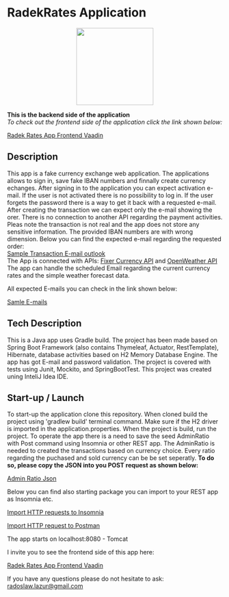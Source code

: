# RadekRates Application</h1>

<p align="center">
  <img width="180" height="180" src="https://zapodaj.net/images/b3c5b34fde616.jpg">
</p>

**This is the backend side of the application**  
*To check out the frontend side of the application click the link shown below:*  

[Radek Rates App Frontend Vaadin](https://github.com/radoslaw-lazur/radekRatesFrontVaadin)  
  
## Description

This app is a fake currency exchange web application. 
The applications allows to sign in, save fake IBAN numbers and finnally create currency echanges.
After signing in to the application you can expect activation e-mail.
If the user is not activated there is no possibility to log in.
If the user forgets the password there is a way to get it back with a requested e-mail.
After creating the transaction we can expect only the e-mail showing the orer.
There is no connection to another API regarding the payment activities.
Pleas note the transaction is not real and the app does not store any sensitive information.
The provided IBAN numbers are with wrong dimension. 
Below you can find the expected e-mail regarding the requested order:  
[Sample Transaction E-mail outlook](https://zapodaj.net/images/4cd9d4dc3351a.png)  
The App is connected with APIs: [Fixer Currency API](https://fixer.io/) and [OpenWeather API](https://openweathermap.org/)  
The app can handle the scheduled Email regarding the current currency rates and the simple weather forecast data. 

All expected E-mails you can check in the link shown below:  

[Samle E-mails](https://drive.google.com/drive/folders/1sqPugOzT309ssavN9kkeoHJs7UUYCZeu?usp=sharing)

## Tech Description


This is a Java app uses Gradle build. The project has been made based on Spring Boot Framework (also contains Thymeleaf, Actuator, RestTemplate), Hibernate, database activities based on H2 Memory Database Engine. The app has got E-mail and password validation. 
The project is covered with tests using Junit, Mockito, and SpringBootTest. 
This project was created uning InteliJ Idea IDE.

## Start-up / Launch

To start-up the application clone this repository. When cloned build the project using 'gradlew build' terminal command. 
Make sure if the H2 driver is imported in the application.properties. 
When the project is build, run the project.
To operate the app there is a need to save the seed AdminRatio with Post command using Insomnia or other REST app. 
The AdminRatio is needed to created the transactions based on currency choice. Every ratio regarding the puchased and sold currency can be be set seperatly. 
**To do so, please copy the JSON into you POST request as shown below:** 

[Admin Ratio Json](https://drive.google.com/file/d/12dx1tffOBkHcF6p-1f69PbEqP4L7Ok-W/view?usp=sharing)

Below you can find also starting package you can import to your REST app as Insomnia etc.

[Import HTTP requests to Insomnia](https://drive.google.com/drive/folders/1enXQa5ovWKFmjkGJBqzuRmqBPypgym2W?usp=sharing)

[Import HTTP request to Postman](https://www.getpostman.com/collections/d99444aae4a04e7ef4fb)

The app starts on localhost:8080 - Tomcat

I invite you to see the frontend side of this app here: 

[Radek Rates App Frontend Vaadin](https://github.com/radoslaw-lazur/radekRatesFrontVaadin)  

If you have any questions please do not hesitate to ask: radoslaw.lazur@gmail.com







